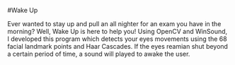 #Wake Up

Ever wanted to stay up and pull an all nighter for an exam you have in the morning?
Well, Wake Up is here to help you! Using OpenCV and WinSound, I developed this program
which detects your eyes movements using the 68 facial landmark points and Haar Cascades.
If the eyes reamian shut beyond a certain period of time, a sound will played to awake the user.
